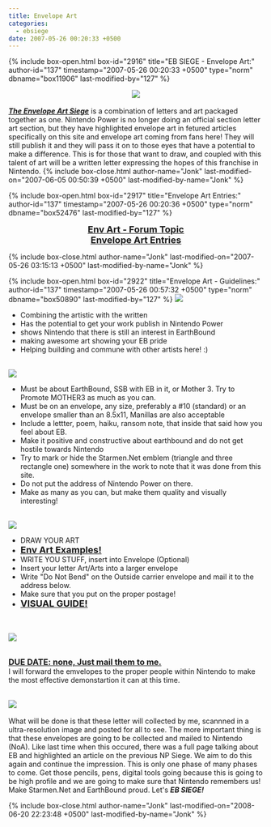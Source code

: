 ```yaml
---
title: Envelope Art
categories:
  - ebsiege
date: 2007-05-26 00:20:33 +0500
---
```

{% include box-open.html box-id="2916" title="EB SIEGE - Envelope Art:" author-id="137" timestamp="2007-05-26 00:20:33 +0500" type="norm" dbname="box11906" last-modified-by="127" %}
<center><a href="http://starmen.net/forum/?t=msg&amp;th=33499"><img src="http://jonk.fobby.net/smn/ebs/banners/ebs_banner_envart_l.png" border="0" /></a></center><br />
<a href="http://starmen.net/forum/?t=msg&amp;th=33499"><b><i>The Envelope Art Siege</i></b></a> is a combination of letters and art packaged together as one. Nintendo Power is no longer doing an official section letter art section, but they have highlighted envelope art in fetured articles specifically on this site and envelope art coming from fans here! They will still publish it and they will pass it on to those eyes that have a potential to make a difference. This is for those that want to draw, and coupled with this talent of art will be a written letter expressing the hopes of this franchise in Nintendo.
{% include box-close.html author-name="Jonk" last-modified-on="2007-06-05 00:50:39 +0500" last-modified-by-name="Jonk" %}

{% include box-open.html box-id="2917" title="Envelope Art Entries:" author-id="137" timestamp="2007-05-26 00:20:36 +0500" type="norm" dbname="box52476" last-modified-by="127" %}
<table1 />
<center><a href="http://starmen.net/forum/?t=msg&th=33499"><b><u><font size="4">Env Art - Forum Topic</font></u></b></a></center>
<table2 />
<center><a href="/ebsiege/envart/entries/index.php"><b><u><font size="4">Envelope Art Entries</font></u></b></a></center>
<table3 />

{% include box-close.html author-name="Jonk" last-modified-on="2007-05-26 03:15:13 +0500" last-modified-by-name="Jonk" %}

{% include box-open.html box-id="2922" title="Envelope Art - Guidelines:" author-id="137" timestamp="2007-05-26 00:57:32 +0500" type="norm" dbname="box50890" last-modified-by="127" %}
<img src="http://jonk.fobby.net/smn/ebs/banners/ebs_banner_sub_goal.png" /><br />
<ul>
<li>Combining the artistic with the written</li>
<li>Has the potential to get your work publish in Nintendo Power</li>
<li>shows Nintendo that there is still an interest in EarthBound</li>
<li>making awesome art showing your EB pride</li>
<li>Helping building and commune with other artists here! :)</li>
</ul>
<br />
<img src="http://jonk.fobby.net/smn/ebs/banners/ebs_banner_sub_guidelines.png" /><br />
<ul>
<li>Must be about EarthBound, SSB with EB in it, or Mother 3. Try to Promote MOTHER3 as much as you can.</li>
<li>Must be on an envelope, any size, preferably a #10 (standard) or an envelope smaller than an 8.5x11, Manillas are also acceptable</li>
<li>Include a lettter, poem, haiku, ransom note, that inside that said how you feel about EB. </li>
<li>Make it positive and constructive about earthbound and do not get hostile towards Nintendo</li>
<li>Try to mark or hide the Starmen.Net emblem (triangle and three rectangle one) somewhere in the work to note that it was done from this site.</li>
<li>Do not put the address of Nintendo Power on there.</li>
<li>Make as many as you can, but make them quality and visually interesting!</li>
</ul><br />
<img src="http://jonk.fobby.net/smn/ebs/banners/ebs_banner_sub_whattodo.png" /><br />
<ul>
<li>DRAW YOUR ART</li>
<li><a href="http://starmen.net/ebsiege/envart/entries/index.php"><b><u><font size="4">Env Art Examples!</font></u></b></a></li>
<li>WRITE YOU STUFF, insert into Envelope (Optional)</li>
<li>Insert your letter Art/Arts into a larger envelope</li>
<li>Write &quot;Do Not Bend&quot; on the Outside carrier envelope and mail it to the address below.</li>
<li>Make sure that you put on the proper postage!</li>
<li><a href="http://jonk.fobby.net/smn/ebs/envart/jonkexample.jpg"><b><u><font size="4">VISUAL GUIDE!</font></u></b></a></li>
</ul>
<br /><br />
<img src="http://jonk.fobby.net/smn/ebs/banners/ebs_banner_sub_duedates.png" /><br /><br />

<font size="3"><u><b>DUE DATE: none, Just mail them to me. </b></u></font><br />
I will forward the emvelopes to the proper people within Nintendo to make the most effective demonstartion it can at this time.<br />
<br />

<img src="http://jonk.fobby.net/smn/ebs/banners/ebs_banner_sub_effects.png" /><br /><br />
<contentbox>What will be done is that these letter will collected by me, scannned in a ultra-resolution image and posted for all to see. The more important thing is that these envelopes are going to be collected and mailed to Nintendo (NoA). Like last time when this occured, there was a full page talking about EB and highlighted an article on the previous NP Siege. We aim to do this again and continue the impression. This is only one phase of many phases to come. Get those pencils, pens, digital tools going because this is going to be high profile and we are going to make sure that Nintendo remembers us! Make Starmen.Net and EarthBound proud. Let's <b><i>EB SIEGE!</i></b>

{% include box-close.html author-name="Jonk" last-modified-on="2008-06-20 22:23:48 +0500" last-modified-by-name="Jonk" %}
